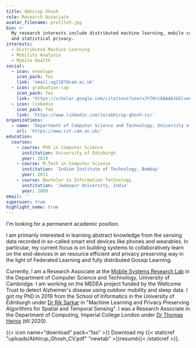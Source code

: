 ```yaml
---
title: Abhirup Ghosh
role: Research Associate
avatar_filename: profile3.jpg
bio: >-
  My research interests include distributed machine learning, mobile computing
  and statistical privacy.
interests:
  - Distributed Machine Learning
  - Mobility Analysis
  - Mobile Health
social:
  - icon: envelope
    icon_pack: fas
    link: 'email:ag2187@cam.ac.uk'
  - icon: graduation-cap
    icon_pack: fas
    link: 'https://scholar.google.com/citations?user=JY7HrcQAAAAJ&hl=en'
  - icon: linkedin
    icon_pack: fab
    link: 'https://www.linkedin.com/in/abhirup-ghosh-cs/'
organizations:
  - name: 'Department of Computer Science and Technology, University of Cambridge'
    url: 'https://www.cst.cam.ac.uk/'
education:
  courses:
    - course: PhD in Computer Science
      institution: University of Edinburgh
      year: 2019
    - course: M.Tech in Computer Science
      institution: 'Indian Institute of Technology, Bombay'
      year: 2011
    - course: Bachelor in Information Technology
      institution: 'Jadavpur University, India'
      year: 2009
email: ''
superuser: true
highlight_name: true
---
```


I'm looking for a permanent academic position.

I am primarily interested in learning abstract knowledge from the sensing data recorded in so-called smart end devices like phones and wearables. In particular, my current focus is on building systems to collaboratively learn on the end-devices in an resource efficient and privacy preserving way in the light of Federated Learning and fully distributed Gossip Learning.

Currently, I am a Research Associate at the [Mobile Systems Research Lab](https://mobile-systems.cl.cam.ac.uk/index.html) in the Department of Computer Science and Technology, University of Cambridge. I am working on the MEDEA project funded by the Wellcome Trust to detect Alzheimer's disease using outdoor mobility and sleep data. I got my PhD in 2019 from the School of Informatics in the University of Edinburgh under [Dr Rik Sarkar](http://homepages.inf.ed.ac.uk/rsarkar/) in "Machine Learning and Privacy Preserving Algorithms for Spatial and Temporal Sensing". I was a Research Associate in the Department of Computing, Imperial College London under [Dr Thomas Heinis](http://wp.doc.ic.ac.uk/theinis/) (till 2020).

{{< icon name="download" pack="fas" >}} Download my {{< staticref "uploads/Abhirup_Ghosh_CV.pdf" "newtab" >}}resumé{{< /staticref >}}.
